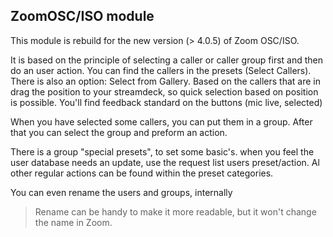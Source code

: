 ## ZoomOSC/ISO module

This module is rebuild for the new version (> 4.0.5) of Zoom OSC/ISO.

It is based on the principle of selecting a caller or caller group first and then do an user action. You can find the callers in the presets (Select Callers).
There is also an option: Select from Gallery. Based on the callers that are in drag the position to your streamdeck, so quick selection based on position is possible.
You'll find feedback standard on the buttons (mic live, selected)

When you have selected some callers, you can put them in a group. After that you can select the group and preform an action.

There is a group "special presets", to set some basic's. when you feel the user database needs an update, use the request list users preset/action. Al other regular actions can be found within the preset categories.

You can even rename the users and groups, internally
> Rename can be handy to make it more readable, but it won't change the name in Zoom.